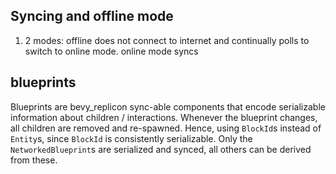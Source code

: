 ## Syncing and offline mode
1. 2 modes: offline does not connect to internet and continually polls to switch to online mode. online mode syncs


## blueprints
Blueprints are bevy_replicon sync-able components that encode serializable information about
children / interactions.
Whenever the blueprint changes, all children are removed and re-spawned. Hence, using 
`BlockId`s instead of `Entity`s, since `BlockId` is consistently serializable.
Only the `NetworkedBlueprint`s are serialized and synced, all others can be
derived from these. 